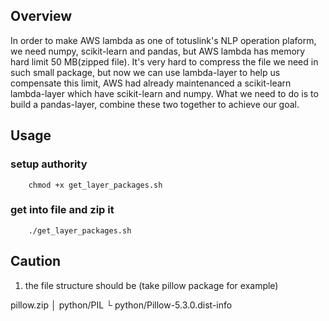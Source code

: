 ## Overview

In order to make AWS lambda as one of totuslink's NLP operation plaform, we need numpy, scikit-learn and pandas, but AWS lambda has memory hard limit 50 MB(zipped file). It's very hard to compress the file we need in such small package, but now we can use lambda-layer to help us compensate this limit, AWS had already maintenanced a scikit-learn lambda-layer which have scikit-learn and numpy. What we need to do is to build a pandas-layer, combine these two together to achieve our goal.

## Usage

### setup authority

```
    chmod +x get_layer_packages.sh
```

### get into file and zip it

```
    ./get_layer_packages.sh
```

## Caution
1. the file structure should be (take pillow package for example) 

pillow.zip
│ python/PIL
└ python/Pillow-5.3.0.dist-info
